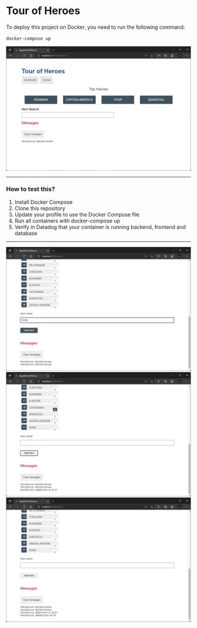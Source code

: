 # Tour of Heroes
To deploy this project on Docker, you need to run the following command:

```
docker-compose up
```
![Screenshot1](Images/Screenshot.png)

--- 

### How to test this?

1. Install Docker Compose 
2. Clone this repository 
3. Update your profile to use the Docker Compose file 
4. Run all containers with docker-compose up 
5. Verify in Datadog that your container is running backend, frontend and database

--- 

![Screenshot2](Images/Screenshot2.png)
![Screenshot3](Images/Screenshot3.png)
![Screenshot4](Images/Screenshot4.png)
